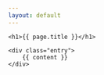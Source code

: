 ```yaml
---
layout: default
---
```

<article class="page">

    <h1>{{ page.title }}</h1>

    <div class="entry">
        {{ content }}
    </div>

</article>